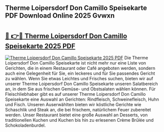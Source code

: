 ## Therme Loipersdorf Don Camillo Speisekarte PDF Download Online 2025 Gvwxn

# <h2><a href="http://gc9hrg.nevu.top/?p=Therme+Loipersdorf+Don+Camillo+Speisekarte">🔗 👉🔴 Therme Loipersdorf Don Camillo Speisekarte 2025 PDF</a></h2>

[![Therme Loipersdorf Don Camillo Speisekarte 2025 PDF](https://i.imgur.com/dBaPXMq.png)](http://gc9hrg.nevu.top/?p=Therme+Loipersdorf+Don+Camillo+Speisekarte)
Die Therme Loipersdorf Don Camillo Speisekarte ist nicht mehr nur eine Liste von Gerichten, die in einem Restaurant oder Café angeboten werden, sondern auch eine Gelegenheit für Sie, ein leckeres und für Sie passendes Gericht zu wählen. Wenn Sie etwas Leichtes und Frisches suchen, bieten wir auf unserer Therme Loipersdorf Don Camillo Speisekarte unseren Salatbereich an, in dem Sie aus frischen Gemüse- und Obstsalaten wählen können. Für Fleischliebhaber gibt es auf unserer Therme Loipersdorf Don Camillo Speisekarte eine Auswahl an Gerichten: Rindfleisch, Schweinefleisch, Huhn und Fisch. Unseren Auserwählten bieten wir köstliche Gerichte wie Schaschlik und Steak an, die bei frischem, natürlichem Feuer zubereitet werden. Unser Restaurant bietet eine große Auswahl an Desserts, von traditionellen Kuchen und Kuchen bis hin zu erlesenen Crème Brûlée und Schokoladenburdel.

